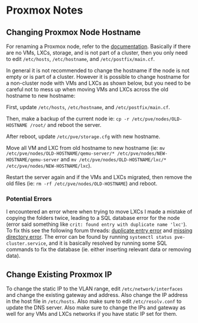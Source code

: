 # Proxmox Notes

## Changing Proxmox Node Hostname

For renaming a Proxmox node, refer to the [documentation](https://pve.proxmox.com/wiki/Renaming_a_PVE_node). Basically if there are no VMs, LXCs, storage, and is not part of a cluster, then you only need to edit `/etc/hosts`, `/etc/hostname`, and `/etc/postfix/main.cf`. 

In general it is not recommended to change the hostname if the node is not empty or is part of a cluster. However it is possible to change hostname for a non-cluster node with VMs and LXCs as shown below, but you need to be careful not to mess up when moving VMs and LXCs across the old hostname to new hostname:

First, update `/etc/hosts`, `/etc/hostname`, and `/etc/postfix/main.cf`. 

Then, make a backup of the current node ie: `cp -r /etc/pve/nodes/OLD-HOSTNAME /root/` and reboot the server.

After reboot, update `/etc/pve/storage.cfg` with new hostname. 

Move all VM and LXC from old hostname to new hostname (ie: `mv /etc/pve/nodes/OLD-HOSTNAME/qemu-server/* /etc/pve/nodes/NEW-HOSTNAME/qemu-server` and `mv /etc/pve/nodes/OLD-HOSTNAME/lxc/* /etc/pve/nodes/NEW-HOSTNAME/lxc`).

Restart the server again and if the VMs and LXCs migrated, then remove the old files (ie: `rm -rf /etc/pve/nodes/OLD-HOSTNAME`) and reboot.

### Potential Errors

I encountered an error where when trying to move LXCs I made a mistake of copying the folders twice, leading to a SQL database error for the node (error said something like `crit: found entry with duplicate name 'lxc'`). To fix this see the following forum threads: [duplicate entry error](https://forum.proxmox.com/threads/hostname-changed-now-nodes-gone-from-etc-pve.111607/) and [missing directory error](https://forum.proxmox.com/threads/proxmox-4-4-failed-database-crit-missing-directory-inode.32622/). The error can be found by running `systemctl status pve-cluster.service`, and it is basically resolved by running some SQL commands to fix the database (ie. either inserting relevant data or removing data).

## Change Existing Proxmox IP

To change the static IP to the VLAN range, edit `/etc/network/interfaces` and change the existing gateway and address. Also change the IP address in the host file in `/etc/hosts`. Also make sure to edit `/etc/resolv.conf` to update the DNS server. Also make sure to change the IPs and gateway as well for any VMs and LXCs networks if you have static IP set for them.
